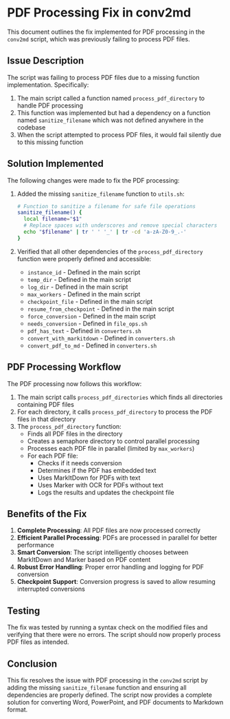 # PDF Processing Fix in conv2md

This document outlines the fix implemented for PDF processing in the `conv2md` script, which was previously failing to process PDF files.

## Issue Description

The script was failing to process PDF files due to a missing function implementation. Specifically:

1. The main script called a function named `process_pdf_directory` to handle PDF processing
2. This function was implemented but had a dependency on a function named `sanitize_filename` which was not defined anywhere in the codebase
3. When the script attempted to process PDF files, it would fail silently due to this missing function

## Solution Implemented

The following changes were made to fix the PDF processing:

1. Added the missing `sanitize_filename` function to `utils.sh`:
   ```bash
   # Function to sanitize a filename for safe file operations
   sanitize_filename() {
     local filename="$1"
     # Replace spaces with underscores and remove special characters
     echo "$filename" | tr ' ' '_' | tr -cd 'a-zA-Z0-9_.-'
   }
   ```

2. Verified that all other dependencies of the `process_pdf_directory` function were properly defined and accessible:
   - `instance_id` - Defined in the main script
   - `temp_dir` - Defined in the main script
   - `log_dir` - Defined in the main script
   - `max_workers` - Defined in the main script
   - `checkpoint_file` - Defined in the main script
   - `resume_from_checkpoint` - Defined in the main script
   - `force_conversion` - Defined in the main script
   - `needs_conversion` - Defined in `file_ops.sh`
   - `pdf_has_text` - Defined in `converters.sh`
   - `convert_with_markitdown` - Defined in `converters.sh`
   - `convert_pdf_to_md` - Defined in `converters.sh`

## PDF Processing Workflow

The PDF processing now follows this workflow:

1. The main script calls `process_pdf_directories` which finds all directories containing PDF files
2. For each directory, it calls `process_pdf_directory` to process the PDF files in that directory
3. The `process_pdf_directory` function:
   - Finds all PDF files in the directory
   - Creates a semaphore directory to control parallel processing
   - Processes each PDF file in parallel (limited by `max_workers`)
   - For each PDF file:
     - Checks if it needs conversion
     - Determines if the PDF has embedded text
     - Uses MarkItDown for PDFs with text
     - Uses Marker with OCR for PDFs without text
     - Logs the results and updates the checkpoint file

## Benefits of the Fix

1. **Complete Processing**: All PDF files are now processed correctly
2. **Efficient Parallel Processing**: PDFs are processed in parallel for better performance
3. **Smart Conversion**: The script intelligently chooses between MarkItDown and Marker based on PDF content
4. **Robust Error Handling**: Proper error handling and logging for PDF conversion
5. **Checkpoint Support**: Conversion progress is saved to allow resuming interrupted conversions

## Testing

The fix was tested by running a syntax check on the modified files and verifying that there were no errors. The script should now properly process PDF files as intended.

## Conclusion

This fix resolves the issue with PDF processing in the `conv2md` script by adding the missing `sanitize_filename` function and ensuring all dependencies are properly defined. The script now provides a complete solution for converting Word, PowerPoint, and PDF documents to Markdown format. 